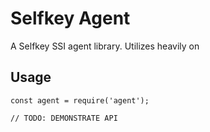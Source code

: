 # Selfkey Agent

A Selfkey SSI agent library. Utilizes heavily on

## Usage

```
const agent = require('agent');

// TODO: DEMONSTRATE API
```

